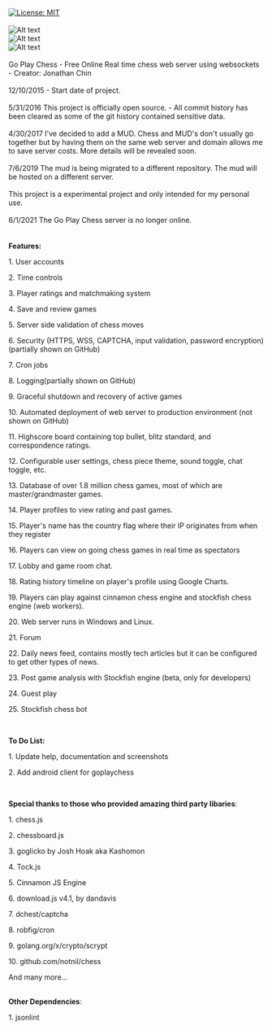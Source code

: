 [![License: MIT](https://img.shields.io/badge/License-MIT-yellow.svg)](https://opensource.org/licenses/MIT)
<br><br>
![Alt text](/img/gif/goplaychessdemo_shrink.gif?raw=true "Go Play Chess Demo")
<br>
![Alt text](/img/screenshots/lobbyResize.png?raw=true "Chess Lobby")
<br>
![Alt text](/img/screenshots/gameResize.png?raw=true "Chess Room")
<br><br>
Go Play Chess - Free Online Real time chess web server using websockets - Creator: Jonathan Chin<br><br>
12/10/2015 - Start date of project.<br><br>
5/31/2016 This project is officially open source. - All commit history has been cleared as some of the git history contained sensitive data. 
<br><br>
4/30/2017 I've decided to add a MUD. Chess and MUD's don't usually go together but by having them on the same web server and domain allows me to save server costs. More details will be revealed soon.
<br><br>
7/6/2019 The mud is being migrated to a different repository. The mud will be hosted on a different server.
<br><br>This project is a experimental project and only intended for my personal use.
<br><br>
6/1/2021 The Go Play Chess server is no longer online. 
<br><br>
<br><b>Features:</b><br>
<p>1. User accounts</p>
<p>2. Time controls</p>
<p>3. Player ratings and matchmaking system </p>
<p>4. Save and review games</p>
<p>5. Server side validation of chess moves</p>
<p>6. Security (HTTPS, WSS, CAPTCHA, input validation, password encryption) (partially shown on GitHub)</p>
<p>7. Cron jobs</p>
<p>8. Logging(partially shown on GitHub)</p>
<p>9. Graceful shutdown and recovery of active games</p>
<p>10. Automated deployment of web server to production environment (not shown on GitHub)</p>
<p>11. Highscore board containing top bullet, blitz standard, and correspondence ratings.</p>
<p>12. Configurable user settings, chess piece theme, sound toggle, chat toggle, etc.</p>
<p>13. Database of over 1.8 million chess games, most of which are master/grandmaster games.</p>
<p>14. Player profiles to view rating and past games.</p>
<p>15. Player's name has the country flag where their IP originates from when they register</p>
<p>16. Players can view on going chess games in real time as spectators</p>
<p>17. Lobby and game room chat.</p>
<p>18. Rating history timeline on player's profile using Google Charts.</p>
<p>19. Players can play against cinnamon chess engine and stockfish chess engine (web workers).</p>
<p>20. Web server runs in Windows and Linux.</p>
<p>21. Forum</p>
<p>22. Daily news feed, contains mostly tech articles but it can be configured to get other types of news.</p>
<p>23. Post game analysis with Stockfish engine (beta, only for developers)</p>
<p>24. Guest play</p>
<p>25. Stockfish chess bot</p>
<br>
<p><b>To Do List:</b></p>
<p>1. Update help, documentation and screenshots</p>
<p>2. Add android client for goplaychess</p>
<br>

<b>Special thanks to those who provided amazing third party libaries</b>:
<p>1. chess.js</p>
<p>2. chessboard.js</p>
<p>3. goglicko by Josh Hoak aka Kashomon</p>
<p>4. Tock.js</p>
<p>5. Cinnamon JS Engine</p>
<p>6. download.js v4.1, by dandavis</p>
<p>7. dchest/captcha</p>
<p>8. robfig/cron</p>
<p>9. golang.org/x/crypto/scrypt </p>
<p>10. github.com/notnil/chess </p>
<p>And many more...</p>

<br>
<b>Other Dependencies</b>:
<p>1. jsonlint</p>
<br>
